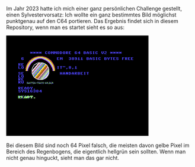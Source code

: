 Im Jahr 2023 hatte ich mich einer ganz persönlichen Challenge
gestellt, einen Sylvestervorsatz: Ich wollte ein ganz bestimmtes Bild
möglichst punktgenau auf den C64 portieren. Das Ergebnis findet sich
in diesem Repository, wenn man es startet sieht es so aus:

![Ergebnis der Challenge](/screenshot.png)

Bei diesem Bild sind noch 64 Pixel falsch, die meisten davon gelbe
Pixel im Bereich des Regenbogens, die eigentlich hellgrün sein
sollten. Wenn man nicht genau hinguckt, sieht man das gar nicht.
